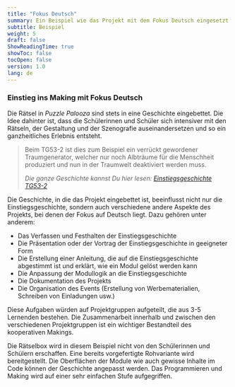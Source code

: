```yaml
---
title: "Fokus Deutsch"
summary: Ein Beispiel wie das Projekt mit dem Fokus Deutsch eingesetzt werden könnte.
subtitle: Beispiel
weight: 5
draft: false
ShowReadingTime: true
showToc: false
tocOpen: false
version: 1.0
lang: de
---
```


### Einstieg ins Making mit Fokus Deutsch

Die Rätsel in *Puzzle Palooza* sind stets in eine Geschichte eingebettet. Die Idee dahinter ist, dass die Schülerinnen und Schüler sich intensiver mit den Rätseln, der Gestaltung und der Szenografie auseinandersetzen und so ein ganzheitliches Erlebnis entsteht.

> Beim TG53-2 ist dies zum Beispiel ein verrückt gewordener Traumgenerator, welcher nur noch Albträume für die Menschheit produziert und nun in der Traumwelt deaktiviert werden muss.
> 
> *Die ganze Geschichte kannst Du hier lesen: [Einstiegsgeschichte TG53-2](/dokumentation/einstiegsgeschichte_tg53-2)*

Die Geschichte, in die das Projekt eingebettet ist, beeinflusst nicht nur die Einstiegsgeschichte, sondern auch verschiedene andere Aspekte des Projekts, bei denen der Fokus auf Deutsch liegt. Dazu gehören unter anderem:

- Das Verfassen und Festhalten der Einstiegsgeschichte
- Die Präsentation oder der Vortrag der Einstiegsgeschichte in geeigneter Form
- Die Erstellung einer Anleitung, die auf die Einstiegsgeschichte abgestimmt ist und erklärt, wie ein Modul gelöst werden kann
- Die Anpassung der Modullogik an die Einstiegsgeschichte
- Die Dokumentation des Projekts
- Die Organisation des Events (Erstellung von Werbematerialien, Schreiben von Einladungen usw.)

Diese Aufgaben würden auf Projektgruppen aufgeteilt, die aus 3-5 Lernenden bestehen. Die Zusammenarbeit innerhalb und zwischen den verschiedenen Projektgruppen ist ein wichtiger Bestandteil des kooperativen Makings.


Die Rätselbox wird in diesem Beispiel nicht von den Schülerinnen und Schülern erschaffen. Eine bereits vorgefertigte Rohvariante wird bereitgestellt. Die Oberflächen der Module wie auch gewisse Inhalte im Code können der Geschichte angepasst werden. Das Programmieren und Making wird auf einer sehr einfachen Stufe aufgegriffen.
